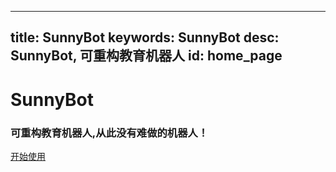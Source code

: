 
---
title: SunnyBot
keywords: SunnyBot
desc: SunnyBot, 可重构教育机器人
id: home_page
---




<div>
    <h1><span>SunnyBot</span></h1>
    <h3>可重构教育机器人,从此没有难做的机器人！</h3>
</div>
<div id="big_btn_wrapper">
    <div class="big_btn">
        <a href="/get_started/zh/">开始使用</a>
    </div>
</div>

